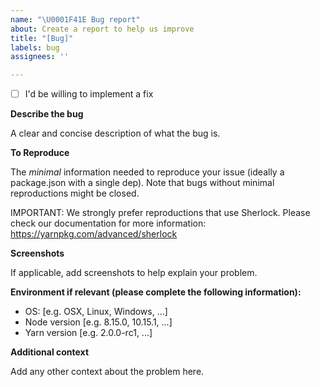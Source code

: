 ```yaml
---
name: "\U0001F41E Bug report"
about: Create a report to help us improve
title: "[Bug]"
labels: bug
assignees: ''

---
```


- [ ] I'd be willing to implement a fix

**Describe the bug**

A clear and concise description of what the bug is.

**To Reproduce**

The _minimal_ information needed to reproduce your issue (ideally a package.json with a single dep). Note that bugs without minimal reproductions might be closed.

IMPORTANT: We strongly prefer reproductions that use Sherlock. Please check our documentation for more information: https://yarnpkg.com/advanced/sherlock

**Screenshots**

If applicable, add screenshots to help explain your problem.

**Environment if relevant (please complete the following information):**

 - OS: [e.g. OSX, Linux, Windows, ...]
 - Node version [e.g. 8.15.0, 10.15.1, ...]
 - Yarn version [e.g. 2.0.0-rc1, ...]

**Additional context**

Add any other context about the problem here.
